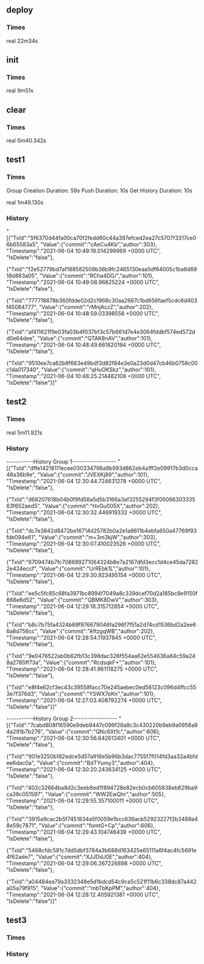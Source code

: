 ## deploy

### Times
real    22m34s

## init 

### Times
real    9m51s

## clear

### Times
real    0m40.342s

## test1

### Times
Group Creation Duration: 59s
Push Duration: 10s
Get History Duration: 10s

real    1m49.130s

### History
"[{"TxId":"5f6370d44fa00ca70f2fedd60c44a397efced2ea27c5707f3317ce06b65583a5", "Value":{"commit":"cAeCu4Kb","author":303}, "Timestamp":"2021-06-04 10:49:19.014299969 +0000 UTC", "IsDelete":"false"},

{"TxId":"f2e52779bd7af188582509b36b9fc2465130eaa5df64005c1ba6d6918d883a05", "Value":{"commit":"RCha4DG/","author":101}, "Timestamp":"2021-06-04 10:49:08.96825224 +0000 UTC", "IsDelete":"false"},

{"TxId":"777718878b360fdde02d2c1968c30aa2667c1bd656faef5cdc6d403f45084777", "Value":{"commit":"rMnjAczZ","author":202}, "Timestamp":"2021-06-04 10:48:59.03398558 +0000 UTC", "IsDelete":"false"},

{"TxId":"af411621f9e03fa03b4f037bf3c57b661d7e4e3064fddbf574ed572dd0e64dee", "Value":{"commit":"QTAK8nAV","author":101}, "Timestamp":"2021-06-04 10:48:49.661820194 +0000 UTC", "IsDelete":"false"},

{"TxId":"9510ee7ca62b8f663e49bdf3d82f84e3e0a23d0d47cb46b0758c00c1da017340", "Value":{"commit":"qHuOKSkz","author":101}, "Timestamp":"2021-06-04 10:48:25.214482108 +0000 UTC", "IsDelete":"false"}]"


## test2

### Times

real    5m11.921s

### History

-----------History Group 1------------------
"[{"TxId":"dffe14218111ecee030334798a9b993d862eb4a1ff2e09917b3d0cca48a36b9e", "Value":{"commit":"JVEXKj89","author":101}, "Timestamp":"2021-06-04 12:30:44.724631278 +0000 UTC", "IsDelete":"false"},

{"TxId":"d68207618b04b0f9fd58a5d5b3166a3af3255294f3f0506630333563f652aed5", "Value":{"commit":"HvGu005X","author":202}, "Timestamp":"2021-06-04 12:30:32.446919332 +0000 UTC", "IsDelete":"false"},

{"TxId":"dc7e3842d8472be16714d25782b0a2e1a9611b4ebfa650a47769f93fde094e61", "Value":{"commit":"m+3m3kjW","author":303}, "Timestamp":"2021-06-04 12:30:07.410023526 +0000 UTC", "IsDelete":"false"},

{"TxId":"6709474b7fc708699271064324b8e7a2167dfd3ecc1d4ce45da72822e424eccf", "Value":{"commit":"UrREbk1L","author":101}, "Timestamp":"2021-06-04 12:29:30.923495154 +0000 UTC", "IsDelete":"false"},

{"TxId":"ee5c5fc85c68fa3971bc8994f7049a8c339dcef70d2a185bc8e9150f668e6d52", "Value":{"commit":"QBMK8DwV","author":303}, "Timestamp":"2021-06-04 12:29:18.315712854 +0000 UTC", "IsDelete":"false"},

{"TxId":"b8c7b75fa4324b89f976679046fa296f7f51a2d74cd1536bd2a2ee66a8d756cc", "Value":{"commit":"AftzgqWB","author":202}, "Timestamp":"2021-06-04 12:28:54.11937845 +0000 UTC", "IsDelete":"false"},

{"TxId":"9e0476522ab0b62fb13c398dac326f554aa62e554636a84c59a248a2785ff73a", "Value":{"commit":"RcdsqkF+","author":101}, "Timestamp":"2021-06-04 12:28:41.961118275 +0000 UTC", "IsDelete":"false"},

{"TxId":"e8f4e62cf3ec43c39558facc70e245aebec0ed56123c096d4ffcc553e7f376d3", "Value":{"commit":"YSWX7oKn","author":101}, "Timestamp":"2021-06-04 12:27:03.408792274 +0000 UTC", "IsDelete":"false"}]"

-----------History Group 2------------------
"[{"TxId":"7cabd808f16590e9deb9447c099f28a8c3c430220b9eb9a0958a94a291b7b276", "Value":{"commit":"QNc6Xt1c","author":606}, "Timestamp":"2021-06-04 12:30:56.642613401 +0000 UTC", "IsDelete":"false"},

{"TxId":"901e3250b182edce5d57a916e5b96b3dac7755f7f014fd3aa32a4bfdee6dac0a", "Value":{"commit":"BdTYumy3","author":404}, "Timestamp":"2021-06-04 12:30:20.243634125 +0000 UTC", "IsDelete":"false"},

{"TxId":"402c32664ba8d2c3eeb8ed1f894728e82ecb0cb605838eb829ba9ca38c051597", "Value":{"commit":"WW2EwQhr","author":505}, "Timestamp":"2021-06-04 12:29:55.357100011 +0000 UTC", "IsDelete":"false"},

{"TxId":"3915a9cac2b5f7451834a5f0059e1bcc636acb52923227f2b3489a48e59c7871", "Value":{"commit":"fomtG+Cp","author":606}, "Timestamp":"2021-06-04 12:29:43.104746439 +0000 UTC", "IsDelete":"false"},

{"TxId":"5468cfdc591c7dd5dbf3784a3b688d163425e65111a6f4ac4fc5691e4f62ade7", "Value":{"commit":"XJJDdJ0E","author":404}, "Timestamp":"2021-06-04 12:29:06.267226898 +0000 UTC", "IsDelete":"false"},

{"TxId":"a04484ea79a3332348e5d1bdcd54c9ca5c521f11b6c338dc87a442a05a79f915", "Value":{"commit":"mbTbKpPM","author":404}, "Timestamp":"2021-06-04 12:28:12.405921381 +0000 UTC", "IsDelete":"false"}]"

## test3

### Times

### History